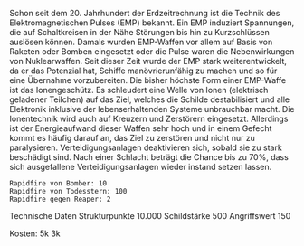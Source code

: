 Schon seit dem 20. Jahrhundert der Erdzeitrechnung ist die Technik des Elektromagnetischen Pulses (EMP) bekannt. Ein EMP induziert Spannungen, die auf Schaltkreisen in der Nähe Störungen bis hin zu Kurzschlüssen auslösen können.
Damals wurden EMP-Waffen vor allem auf Basis von Raketen oder Bomben eingesetzt oder die Pulse waren die Nebenwirkungen von Nuklearwaffen.
Seit dieser Zeit wurde der EMP stark weiterentwickelt, da er das Potenzial hat, Schiffe manövrierunfähig zu machen und so für eine Übernahme vorzubereiten.
Die bisher höchste Form einer EMP-Waffe ist das Ionengeschütz. Es schleudert eine Welle von Ionen (elektrisch geladener Teilchen) auf das Ziel, welches die Schilde destabilisiert und alle Elektronik inklusive der lebenserhaltenden Systeme unbrauchbar macht.
Die Ionentechnik wird auch auf Kreuzern und Zerstörern eingesetzt. Allerdings ist der Energieaufwand dieser Waffen sehr hoch und in einem Gefecht kommt es häufig darauf an, das Ziel zu zerstören und nicht nur zu paralysieren. Verteidigungsanlagen deaktivieren sich, sobald sie zu stark beschädigt sind. Nach einer Schlacht beträgt die Chance bis zu 70%, dass sich ausgefallene Verteidigungsanlagen wieder instand setzen lassen.

    Rapidfire von Bomber: 10
    Rapidfire von Todesstern: 100
    Rapidfire gegen Reaper: 2

Technische Daten
Strukturpunkte 	10.000
Schildstärke 	500
Angriffswert 	150 

Kosten: 5k 3k